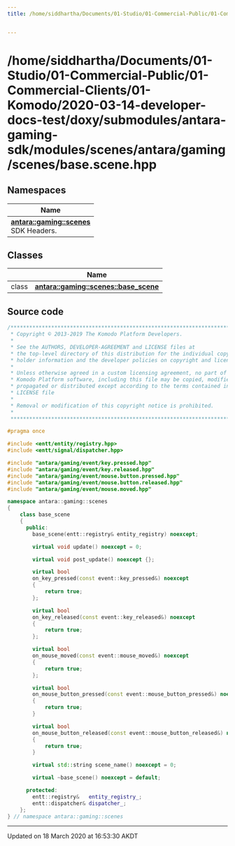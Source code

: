 ```yaml
---
title: /home/siddhartha/Documents/01-Studio/01-Commercial-Public/01-Commercial-Clients/01-Komodo/2020-03-14-developer-docs-test/doxy/submodules/antara-gaming-sdk/modules/scenes/antara/gaming/scenes/base.scene.hpp


---
```


# /home/siddhartha/Documents/01-Studio/01-Commercial-Public/01-Commercial-Clients/01-Komodo/2020-03-14-developer-docs-test/doxy/submodules/antara-gaming-sdk/modules/scenes/antara/gaming/scenes/base.scene.hpp







## Namespaces

| Name           |
| -------------- |
| **[antara::gaming::scenes](Namespaces/namespaceantara_1_1gaming_1_1scenes.md)** <br>SDK Headers.  |

## Classes

|                | Name           |
| -------------- | -------------- |
| class | **[antara::gaming::scenes::base_scene](Classes/classantara_1_1gaming_1_1scenes_1_1base__scene.md)**  |













## Source code

```cpp
/******************************************************************************
 * Copyright © 2013-2019 The Komodo Platform Developers.                      *
 *                                                                            *
 * See the AUTHORS, DEVELOPER-AGREEMENT and LICENSE files at                  *
 * the top-level directory of this distribution for the individual copyright  *
 * holder information and the developer policies on copyright and licensing.  *
 *                                                                            *
 * Unless otherwise agreed in a custom licensing agreement, no part of the    *
 * Komodo Platform software, including this file may be copied, modified,     *
 * propagated or distributed except according to the terms contained in the   *
 * LICENSE file                                                               *
 *                                                                            *
 * Removal or modification of this copyright notice is prohibited.            *
 *                                                                            *
 ******************************************************************************/

#pragma once

#include <entt/entity/registry.hpp>   
#include <entt/signal/dispatcher.hpp> 

#include "antara/gaming/event/key.pressed.hpp"           
#include "antara/gaming/event/key.released.hpp"          
#include "antara/gaming/event/mouse.button.pressed.hpp"  
#include "antara/gaming/event/mouse.button.released.hpp" 
#include "antara/gaming/event/mouse.moved.hpp"           

namespace antara::gaming::scenes
{
    class base_scene
    {
      public:
        base_scene(entt::registry& entity_registry) noexcept;

        virtual void update() noexcept = 0;

        virtual void post_update() noexcept {};

        virtual bool
        on_key_pressed(const event::key_pressed&) noexcept
        {
            return true;
        };

        virtual bool
        on_key_released(const event::key_released&) noexcept
        {
            return true;
        };

        virtual bool
        on_mouse_moved(const event::mouse_moved&) noexcept
        {
            return true;
        };

        virtual bool
        on_mouse_button_pressed(const event::mouse_button_pressed&) noexcept
        {
            return true;
        }

        virtual bool
        on_mouse_button_released(const event::mouse_button_released&) noexcept
        {
            return true;
        }

        virtual std::string scene_name() noexcept = 0;

        virtual ~base_scene() noexcept = default;

      protected:
        entt::registry&   entity_registry_;
        entt::dispatcher& dispatcher_;
    };
} // namespace antara::gaming::scenes
```


-------------------------------

Updated on 18 March 2020 at 16:53:30 AKDT
